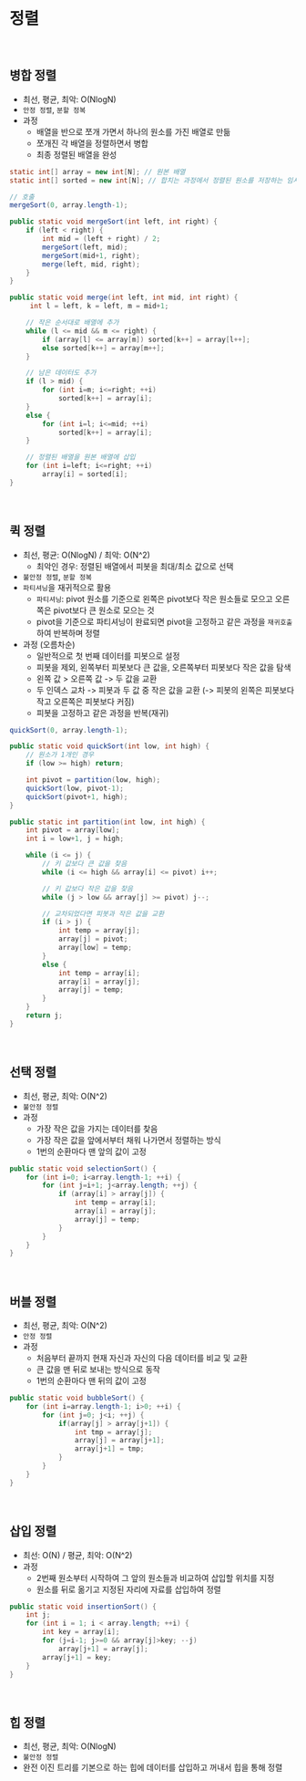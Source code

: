 # 정렬

<br>

## 병합 정렬

* 최선, 평균, 최악: O(NlogN)
* `안정 정렬`, `분할 정복`
* 과정
  * 배열을 반으로 쪼개 가면서 하나의 원소를 가진 배열로 만듦 
  * 쪼개진 각 배열을 정렬하면서 병합
  * 최종 정렬된 배열을 완성

```java
static int[] array = new int[N]; // 원본 배열
static int[] sorted = new int[N]; // 합치는 과정에서 정렬된 원소를 저장하는 임시 배열

// 호출
mergeSort(0, array.length-1);

public static void mergeSort(int left, int right) {
    if (left < right) {
        int mid = (left + right) / 2;
        mergeSort(left, mid);
        mergeSort(mid+1, right);
        merge(left, mid, right);
    }
}

public static void merge(int left, int mid, int right) {
     int l = left, k = left, m = mid+1;

    // 작은 순서대로 배열에 추가
    while (l <= mid && m <= right) {
        if (array[l] <= array[m]) sorted[k++] = array[l++];
        else sorted[k++] = array[m++];
    }

    // 남은 데이터도 추가
    if (l > mid) {
        for (int i=m; i<=right; ++i)
            sorted[k++] = array[i];
    }
    else {
        for (int i=l; i<=mid; ++i)
            sorted[k++] = array[i];
    }

    // 정렬된 배열을 원본 배열에 삽입
    for (int i=left; i<=right; ++i)
        array[i] = sorted[i];
}
```

<br>

## 퀵 정렬

* 최선, 평균: O(NlogN) / 최악: O(N^2)
  * 최악인 경우: 정렬된 배열에서 피봇을 최대/최소 값으로 선택
* `불안정 정렬`,  `분할 정복`
* `파티셔닝`을 재귀적으로 활용
  * `파티셔닝`: pivot 원소를 기준으로 왼쪽은 pivot보다 작은 원소들로 모으고 오른쪽은 pivot보다 큰 원소로 모으는 것
  * pivot을 기준으로 파티셔닝이 완료되면 pivot을 고정하고 같은 과정을 `재귀호출` 하여 반복하며 정렬
* 과정 (오름차순)
  * 일반적으로 첫 번째 데이터를 피봇으로 설정
  * 피봇을 제외, 왼쪽부터 피봇보다 큰 값을, 오른쪽부터 피봇보다 작은 값을 탐색
  * 왼쪽 값 > 오른쪽 값 -> 두 값을 교환
  * 두 인덱스 교차 -> 피봇과 두 값 중 작은 값을 교환 (-> 피봇의 왼쪽은 피봇보다 작고 오른쪽은 피봇보다 커짐)
  * 피봇을 고정하고 같은 과정을 반복(재귀)

```java
quickSort(0, array.length-1);

public static void quickSort(int low, int high) {
    // 원소가 1개인 경우
    if (low >= high) return;

    int pivot = partition(low, high);
    quickSort(low, pivot-1);
    quickSort(pivot+1, high);
}

public static int partition(int low, int high) {
    int pivot = array[low];
    int i = low+1, j = high;

    while (i <= j) {
        // 키 값보다 큰 값을 찾음
        while (i <= high && array[i] <= pivot) i++;

        // 키 값보다 작은 값을 찾음
        while (j > low && array[j] >= pivot) j--;

        // 교차되었다면 피봇과 작은 값을 교환
        if (i > j) {
            int temp = array[j];
            array[j] = pivot;
            array[low] = temp;
        }
        else {
            int temp = array[i];
            array[i] = array[j];
            array[j] = temp;
        }
    }
    return j;
}
```

<br>

## 선택 정렬

* 최선, 평균, 최악: O(N^2) 
* `불안정 정렬`
* 과정
  * 가장 작은 값을 가지는 데이터를 찾음
  * 가장 작은 값을 앞에서부터 채워 나가면서 정렬하는 방식
  * 1번의 순환마다 맨 앞의 값이 고정

```java
public static void selectionSort() {
    for (int i=0; i<array.length-1; ++i) {
        for (int j=i+1; j<array.length; ++j) {
            if (array[i] > array[j]) {
                int temp = array[i];
                array[i] = array[j];
                array[j] = temp;
            }
        }
    }
}
```

<br>

## 버블 정렬

* 최선, 평균, 최악: O(N^2)
* `안정 정렬`
* 과정
  * 처음부터 끝까지 현재 자신과 자신의 다음 데이터를 비교 및 교환
  * 큰 값을 맨 뒤로 보내는 방식으로 동작
  * 1번의 순환마다 맨 뒤의 값이 고정

```java
public static void bubbleSort() {
    for (int i=array.length-1; i>0; ++i) {
        for (int j=0; j<i; ++j) {
            if(array[j] > array[j+1]) {
                int tmp = array[j];
                array[j] = array[j+1];
                array[j+1] = tmp;
            }
        }
    }
}
```

<br>

## 삽입 정렬

* 최선: O(N) / 평균, 최악: O(N^2)
* 과정
  * 2번째 원소부터 시작하여 그 앞의 원소들과 비교하여 삽입할 위치를 지정
  * 원소를 뒤로 옮기고 지정된 자리에 자료를 삽입하여 정렬

```java
public static void insertionSort() {
    int j;
    for (int i = 1; i < array.length; ++i) {
        int key = array[i];
        for (j=i-1; j>=0 && array[j]>key; --j)
            array[j+1] = array[j];
        array[j+1] = key;
    }
}
```

<br>

## 힙 정렬
* 최선, 평균, 최악: O(NlogN) 
* `불안정 정렬`
* 완전 이진 트리를 기본으로 하는 힙에 데이터를 삽입하고 꺼내서 힙을 통해 정렬